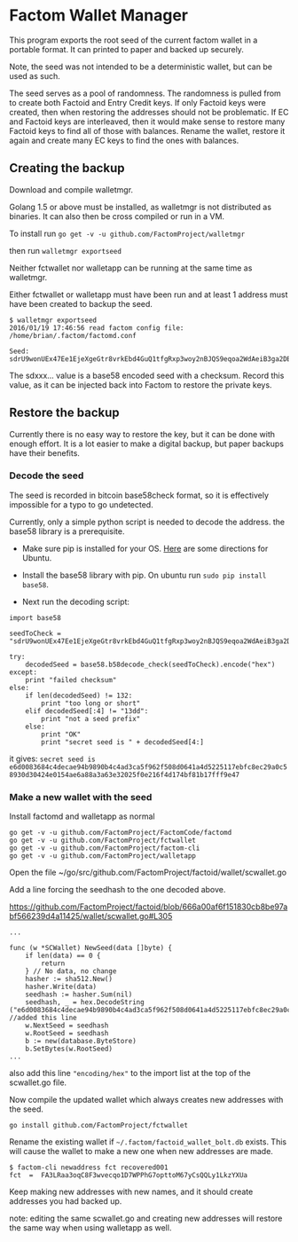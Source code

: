 Factom Wallet Manager
==========

This program exports the root seed of the current factom wallet in a portable format.  It can printed to paper and backed up securely.

Note, the seed was not intended to be a deterministic wallet, but can be used as such.

The seed serves as a pool of randomness. The randomness is pulled from to create both Factoid and Entry Credit keys. If only Factoid keys were created, then when restoring the addresses should not be problematic.  If EC and Factoid keys are interleaved, then it would make sense to restore many Factoid keys to find all of those with balances.  Rename the wallet, restore it again and create many EC keys to find the ones with balances.


## Creating the backup

Download and compile walletmgr.

Golang 1.5 or above must be installed, as walletmgr is not distributed as binaries.  It can also then be cross compiled or run in a VM.

To install run `go get -v -u github.com/FactomProject/walletmgr`

then run `walletmgr exportseed`

Neither fctwallet nor walletapp can be running at the same time as walletmgr.

Either fctwallet or walletapp must have been run and at least 1 address must have been created to backup the seed.


```
$ walletmgr exportseed
2016/01/19 17:46:56 read factom config file:  /home/brian/.factom/factomd.conf

Seed: sdrU9wonUEx47Ee1EjeXgeGtr8vrkEbd4GuQ1tfgRxp3woy2nBJQS9eqoa2WdAeiB3ga2DBEzr558GnSe4qpNBSZF6BNX5C
```

The sdxxx... value is a base58 encoded seed with a checksum.  Record this value, as it can be injected back into Factom to restore the private keys.




## Restore the backup

Currently there is no easy way to restore the key, but it can be done with enough effort.  It is a lot easier to make a digital backup, but paper backups have their benefits.


### Decode the seed

The seed is recorded in bitcoin base58check format, so it is effectively impossible for a typo to go undetected.

Currently, only a simple python script is needed to decode the address.  the base58 library is a prerequisite.

- Make sure pip is installed for your OS.  [Here](http://www.liquidweb.com/kb/how-to-install-pip-on-ubuntu-14-04-lts/) are some directions for Ubuntu.

- Install the base58 library with pip.  On ubuntu run `sudo pip install base58`.

- Next run the decoding script:

```
import base58

seedToCheck = "sdrU9wonUEx47Ee1EjeXgeGtr8vrkEbd4GuQ1tfgRxp3woy2nBJQS9eqoa2WdAeiB3ga2DBEzr558GnSe4qpNBSZF6BNX5C"

try:
	decodedSeed = base58.b58decode_check(seedToCheck).encode("hex")
except:
	print "failed checksum"
else:
	if len(decodedSeed) != 132:
		print "too long or short"
	elif decodedSeed[:4] != "13dd":
		print "not a seed prefix"
	else:
		print "OK"
		print "secret seed is " + decodedSeed[4:]
```

it gives: `secret seed is e6d0083684c4decae94b9890b4c4ad3ca5f962f508d0641a4d5225117ebfc8ec29a0c58930d30424e0154ae6a88a3a63e32025f0e216f4d174bf81b17fff9e47`




### Make a new wallet with the seed

Install factomd and walletapp as normal

```
go get -v -u github.com/FactomProject/FactomCode/factomd
go get -v -u github.com/FactomProject/fctwallet
go get -v -u github.com/FactomProject/factom-cli
go get -v -u github.com/FactomProject/walletapp
```


Open the file ~/go/src/github.com/FactomProject/factoid/wallet/scwallet.go

Add a line forcing the seedhash to the one decoded above.

https://github.com/FactomProject/factoid/blob/666a00af6f151830cb8be97abf566239d4a11425/wallet/scwallet.go#L305

```
...

func (w *SCWallet) NewSeed(data []byte) {
	if len(data) == 0 {
		return
	} // No data, no change
	hasher := sha512.New()
	hasher.Write(data)
	seedhash := hasher.Sum(nil)
	seedhash, _ = hex.DecodeString ("e6d0083684c4decae94b9890b4c4ad3ca5f962f508d0641a4d5225117ebfc8ec29a0c58930d30424e0154ae6a88a3a63e32025f0e216f4d174bf81b17fff9e47") //added this line
	w.NextSeed = seedhash
	w.RootSeed = seedhash
	b := new(database.ByteStore)
	b.SetBytes(w.RootSeed)
...
```

also add this line `"encoding/hex"` to the import list at the top of the scwallet.go file.


Now compile the updated wallet which always creates new addresses with the seed.

`go install github.com/FactomProject/fctwallet`


Rename the existing wallet if `~/.factom/factoid_wallet_bolt.db` exists.  This will cause the wallet to make a new one when new addresses are made.

```
$ factom-cli newaddress fct recovered001
fct  =  FA3LRaa3oqC8F3wvecqo1D7WPPhG7opttoM67yCsQQLy1LkzYXUa
```

Keep making new addresses with new names, and it should create addresses you had backed up.



note: editing the same scwallet.go and creating new addresses will restore the same way when using walletapp as well.
